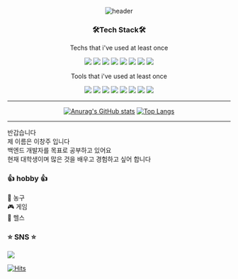 <div align="center">

![header](https://capsule-render.vercel.app/api?type=waving&color=auto&height=200&section=header&text=welcome!&fontSize=80&fontAlignY=30&fontAlign=78&desc=Lee2ee's%20GitHub&descAlignY=50&descAlign=90)

### 🛠Tech Stack🛠   
Techs that i've used at least once   

<img src="https://img.shields.io/badge/java-007396?style=flat-square&logo=Java&logoColor=white"/>
<img src="https://img.shields.io/badge/Python-3776AB?style=flat-square&logo=Python&logoColor=white"/>
<img src="https://img.shields.io/badge/C-A8B9CC?style=flat-square&logo=C&logoColor=white"/>
<img src="https://img.shields.io/badge/HTML5-E34F26?style=flat-square&logo=HTML5&logoColor=white"/>
<img src="https://img.shields.io/badge/CSS3-1572B6?style=flat-square&logo=CSS3&logoColor=white"/>
<img src="https://img.shields.io/badge/JavaScript-F7DF1E?style=flat-square&logo=JavaScript&logoColor=white"/>   
<img src="https://img.shields.io/badge/CS-239120?style=flat-square&logo=CSharp&logoColor=white"/>  
<img src="https://img.shields.io/badge/MySQL-4479A1?style=flat-square&logo=MySQL&logoColor=white"/>   

Tools that i've used at least once   

<img src="https://img.shields.io/badge/Eclipse-2C2255?style=flat-square&logo=Eclipse&logoColor=white"/>
<img src="https://img.shields.io/badge/PyCharm-000000?style=flat-square&logo=PyCharm&logoColor=white"/>
<img src="https://img.shields.io/badge/Visual%20Studio%20Code-007ACC?style=flat-square&logo=VisualStudioCode&logoColor=white"/>
<img src="https://img.shields.io/badge/GitHub-181717?style=flat-square&logo=GitHub&logoColor=white"/>
<img src="https://img.shields.io/badge/Unity-FFFFFF?style=flat-square&logo=Unity&logoColor=black"/>
<img src="https://img.shields.io/badge/JetBrains-000000?style=flat-square&logo=JetBrains&logoColor=white"/>
<img src="https://img.shields.io/badge/Android%20Studio-3DDC84?style=flat-square&logo=Android&logoColor=white"/>
<img src="https://img.shields.io/badge/React-61DAFB?style=flat-square&logo=React&logoColor=black"/>



<hr />   

[![Anurag's GitHub stats](https://github-readme-stats.vercel.app/api?username=Lee2ee&show_icons=true&theme=tokyonight)](https://github.com/anuraghazra/github-readme-stats)
[![Top Langs](https://github-readme-stats.vercel.app/api/top-langs/?username=Lee2ee)](https://github.com/anuraghazra/github-readme-stats)  

<hr />   
</div>   
반갑습니다<br />
제 이름은 이창주 입니다<br />
백엔드 개발자를 목표로 공부하고 있어요<br />
현재 대학생이며 많은 것을 배우고 경험하고 싶어 합니다<br />


### :+1: hobby :+1:
:basketball: 농구   
:video_game: 게임   
:muscle: 헬스   

### :star: SNS :star:   
<a href="www.instagram.com/8_8changju"><img src="https://img.shields.io/badge/Instagram-E4405F?style=flat-square&logo=Instagram&logoColor=white"/></a>   

[![Hits](https://hits.seeyoufarm.com/api/count/incr/badge.svg?url=https%3A%2F%2Fgithub.com%2FLee2ee&count_bg=%23000000&title_bg=%23000000&icon=github.svg&icon_color=%23E7E7E7&title=hits&edge_flat=false)](https://hits.seeyoufarm.com)   


